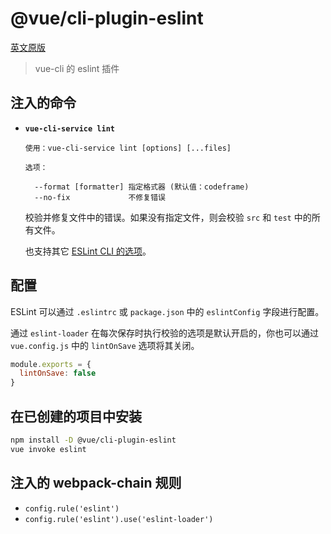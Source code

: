 # @vue/cli-plugin-eslint

[英文原版](https://github.com/vuejs/vue-cli/tree/dev/packages/\@vue/cli-plugin-eslint/README.md)

> vue-cli 的 eslint 插件

## 注入的命令

- **`vue-cli-service lint`**

  ```
  使用：vue-cli-service lint [options] [...files]

  选项：

    --format [formatter] 指定格式器 (默认值：codeframe)
    --no-fix             不修复错误
  ```

  校验并修复文件中的错误。如果没有指定文件，则会校验 `src` 和 `test` 中的所有文件。

  也支持其它 [ESLint CLI 的选项](https://eslint.org/docs/user-guide/command-line-interface#options)。

## 配置

ESLint 可以通过 `.eslintrc` 或 `package.json` 中的 `eslintConfig` 字段进行配置。

通过 `eslint-loader` 在每次保存时执行校验的选项是默认开启的，你也可以通过 `vue.config.js` 中的 `lintOnSave` 选项将其关闭。

``` js
module.exports = {
  lintOnSave: false
}
```

## 在已创建的项目中安装

``` sh
npm install -D @vue/cli-plugin-eslint
vue invoke eslint
```

## 注入的 webpack-chain 规则

- `config.rule('eslint')`
- `config.rule('eslint').use('eslint-loader')`
